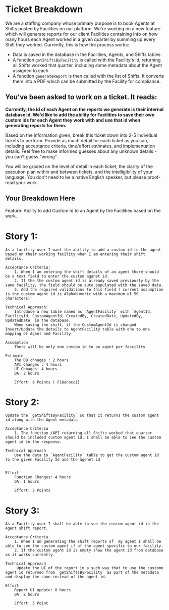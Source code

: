 # Ticket Breakdown
We are a staffing company whose primary purpose is to book Agents at Shifts posted by Facilities on our platform. We're working on a new feature which will generate reports for our client Facilities containing info on how many hours each Agent worked in a given quarter by summing up every Shift they worked. Currently, this is how the process works:

- Data is saved in the database in the Facilities, Agents, and Shifts tables
- A function `getShiftsByFacility` is called with the Facility's id, returning all Shifts worked that quarter, including some metadata about the Agent assigned to each
- A function `generateReport` is then called with the list of Shifts. It converts them into a PDF which can be submitted by the Facility for compliance.

## You've been asked to work on a ticket. It reads:

**Currently, the id of each Agent on the reports we generate is their internal database id. We'd like to add the ability for Facilities to save their own custom ids for each Agent they work with and use that id when generating reports for them.**


Based on the information given, break this ticket down into 2-5 individual tickets to perform. Provide as much detail for each ticket as you can, including acceptance criteria, time/effort estimates, and implementation details. Feel free to make informed guesses about any unknown details - you can't guess "wrong".


You will be graded on the level of detail in each ticket, the clarity of the execution plan within and between tickets, and the intelligibility of your language. You don't need to be a native English speaker, but please proof-read your work.

## Your Breakdown Here

Feature: Ability to add Custom Id to an Agent by the Facilities based on the work.

# Story 1: 
    As a facility user I want the ability to add a custom id to the agent based on their working facility when I am entering their shift details.
    
    Acceptance Criteria:
        1. When I am entering the shift details of an agent there should be a text field to enter the custom aganet id.
        2. If the the custom agent id is already saved previously by the same facility, the field should be auto populated with the saved data.
        3. Add the required validations to this field ( current assumption is the custom agent id is AlphaNumeric with a maximum of 50 characters)
    
    Technical Approach:
        Introduce a new table named as `AgentFacility` with `AgentId, FacilityId, CustomAgentId, CreatedBy, CreatedDate, UpdatedBy, UpdatedDate` in the database.
        When saving the shift, if the CustomAgentId is changed Insert/Update the details to AgentFacility table with one to one mapping of Agent and Facility.

    Assumption
        There will be only one custom id to an agent per fascility

    Estimate 
        The DB chnages : 2 hours
        API Changes : 4 hours
        UI Chnages: 4 hours
        QA: 2 hours

        Effort: 8 Points ( Fibanocci)

# Story 2:
    Update the `getShiftsByFacility` so that it returns the custom agent id along with the Agent metadata

    Acceptance Criteria
        1. The function /API returning all Shifts worked that quarter should be included custom agent id, I shall be able to see the custom agent id in the response.

    Technical Approach
        Use the data in `AgentFacility` table to get the custom agent id to the given Facility Id and the agenet id

    
    Effort
        Function Changes: 4 hours
        QA: 1 hours

        Effort: 3 Points

# Story 3:
    As a Facility user I shall be able to see the custom agent id in the Agent shift report.

    Acceptance Criteria
        1. When I am generating the shift reports of  my agent I shall be able to see the custom agent if of the agent specific to our facility.
        2. If the custom agent id is empty show the agent id from database as it works currently.

    Technical Approach
         Update the UI of the report in a such way that to use the custome agent id returned from `getShiftsByFacility` as part of the metadata and display the same instead of the agent id.

    Effort
        Report UI update: 8 hours
        QA: 2 hours

        Effort: 5 Point

